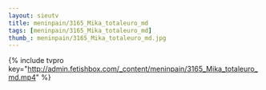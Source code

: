 ```yaml
--- 
layout: sieutv
title: meninpain/3165_Mika_totaleuro_md
tags: [meninpain/3165_Mika_totaleuro_md]
thumb_: meninpain/3165_Mika_totaleuro_md.jpg
---
```

{% include tvpro key="http://admin.fetishbox.com/_content/meninpain/3165_Mika_totaleuro_md.mp4" %} 
